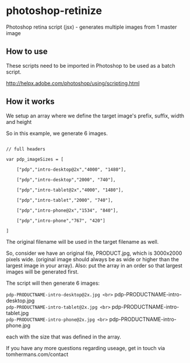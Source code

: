 photoshop-retinize
==================

Photoshop retina script (jsx) - generates multiple images from 1 master image

How to use
----------

These scripts need to be imported in Photoshop to be used as a batch script.

http://helpx.adobe.com/photoshop/using/scripting.html

How it works
------------
We setup an array where we define the target image's prefix, suffix, width and height

So in this example, we generate 6 images.

<pre><code>
// full headers<br>
var pdp_imageSizes = [<br>
    ["pdp","intro-desktop@2x","4000", "1480"],<br>
    ["pdp","intro-desktop","2000", "740"],<br>
    ["pdp","intro-tablet@2x","4000", "1480"],<br>
    ["pdp","intro-tablet","2000", "740"],<br>
    ["pdp","intro-phone@2x","1534", "840"],<br>
    ["pdp","intro-phone","767", "420"]<br>
]
</code></pre>

The original filename will be used in the target filename as well.

So, consider we have an original file, PRODUCT.jpg, which is 3000x2000 pixels wide. (original image should always be as wide or higher than the largest image in your array).
Also: put the array in an order so that largest images will be generated first.

The script will then generate 6 images:

` pdp-PRODUCTNAME-intro-desktop@2x.jpg <br>
` pdp-PRODUCTNAME-intro-desktop.jpg <br>
` pdp-PRODUCTNAME-intro-tablet@2x.jpg <br>
` pdp-PRODUCTNAME-intro-tablet.jpg <br>
` pdp-PRODUCTNAME-intro-phone@2x.jpg <br>
` pdp-PRODUCTNAME-intro-phone.jpg <br>

each with the size that was defined in the array.

If you have any more questions regarding useage, get in touch via tomhermans.com/contact
